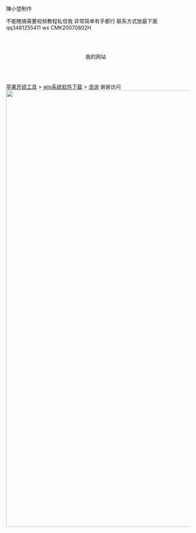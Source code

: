 <p>陳小堃制作</p>
     不能瞎搞需要视频教程私信我
     非常简单有手都行
     联系方式放最下面
     qq3481255411
     wx CMK20070802H
   <div style="
   max-width: 70px;
     margin: 30px auto;
     padding: 15px;
     line-height: 1.7;
   ">
   <p>我的网站</p>
   </div>     
   <a href="https://www.anymp4.com/zh-TW/iphone-unlocker/">苹果开锁工具</a>
   >
   <a href="https://www.aichunjing.com/win11/">win系统软件下载</a>
   >
   <a href="https://hp30243681.jzfkw.net/">咨询</a>
     谢谢访问
   <img src='https://tse3-mm.cn.bing.net/th/id/OIP-C.0_ZCZdJ82kL_6pgWzZQtWgHaEo?rs=1&pid=ImgDetMain' a1t="陳小堃" width="px"
  height="1190px">
  </body>
</html>
